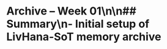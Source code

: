 # Archive – Week 01\n\n## Summary\n- Initial setup of LivHana-SoT memory archive

<!-- Last verified: 2025-10-02 -->

<!-- Optimized: 2025-10-02 -->

<!-- Last updated: 2025-10-02 -->

<!-- Last optimized: 2025-10-02 -->
